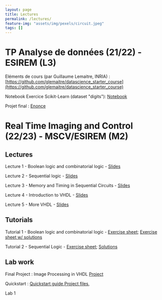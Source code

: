 ```yaml
---
layout: page
title: Lectures
permalink: /lectures/
feature-img: "assets/img/pexels/circuit.jpeg"
tags: []
---
```


# TP Analyse de données (21/22) - ESIREM (L3)

Eléments de cours (par Guillaume Lemaitre, INRIA) : [https://github.com/glemaitre/datascience_starter_course](https://github.com/glemaitre/datascience_starter_course)

Notebook Exercice Scikit-Learn (dataset "digits"): [Notebook](../assets/data/warmup.ipynb)

Projet final : [Enonce](../assets/pdf/enonce.pdf)

# Real Time Imaging and Control (22/23) - MSCV/ESIREM (M2)

## Lectures

Lecture 1 - Boolean logic and combinatorial logic - [Slides](../assets/data/MSCV_Intro_Logic.pdf)

Lecture 2 - Sequential logic - [Slides](../assets/data/MSCV_Sequential_logic-1.pdf_)

Lecture 3 - Memory and Timing in Sequential Circuits - [Slides](../assets/data/MSCV_Memory_and_Timing.pdf)

Lecture 4 - Introduction to VHDL - [Slides](../assets/data/MSCV_Intro_VHDL.pdf)

Lecture 5 - More VHDL - [Slides](../assets/data/MSCV_VHDL_Addendum.pdf)

## Tutorials

Tutorial 1 - Boolean logic and combinatorial logic - [Exercise sheet](../assets/data/Tutorial_1.pdf); [Exercise sheet w/ solutions](../assets/data/Tutorial_1.pdf)

Tutorial 2 - Sequential Logic - [Exercise sheet](../assets/data/Tutorial_2.pdf); [Solutions](../assets/data/Tutorial_2-Solutions.pdf)

## Lab work

Final Project : Image Processing in VHDL [Project](../assets/data/Tu)

Quickstart : [Quickstart guide](../assets/data/Tu),[Project files](../assets/data/Tu),

Lab 1
